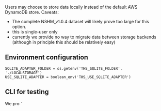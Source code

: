 
Users may choose to store data locally instead of the default AWS DynamoDB store. Caveats:

 - The complete NSHM_v1.0.4 dataset will likely prove too large for this option.
 - this is single-user only
 - currently we provide no way to migrate data between storage backends (although in principle this should be relatively easy)


## Environment configuration

```
SQLITE_ADAPTER_FOLDER = os.getenv('THS_SQLITE_FOLDER', './LOCALSTORAGE')
USE_SQLITE_ADAPTER = boolean_env('THS_USE_SQLITE_ADAPTER')
```
## CLI for testing

We pro
'